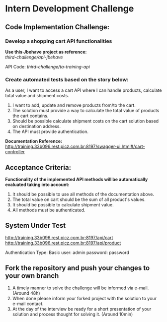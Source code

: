 # Intern Development Challenge

## Code Implementation Challenge:

### Develop a shopping cart API functionalities

**Use this Jbehave project as reference:**  
*third-challenge/api-jbehave*   

API Code: *third-challenge/ta-training-api*

### Create automated tests based on the story below:

As a user, I want to access a cart API where I can handle products, calculate total value and shipment costs.
1. I want to add, update and remove products from/to the cart.
2. The solution must provide a way to calculate the total value of products the cart contains.
3. Should be possible calculate shipment costs on the cart solution based on destination address.
4. The API must provide authentication.

**Documentation Reference:**
http://training.33b096.rest.picz.com.br:8197/swagger-ui.html#/cart-controller

## Acceptance Criteria:

**Functionality of the implemented API methods will be automatically evaluated taking into account:**
1. It should be possible to use all methods of the documentation above.
2. The total value on cart should be the sum of all product's values.
3. It should be possible to calculate shipment value.
4. All methods must be authenticated.

## System Under Test
http://training.33b096.rest.picz.com.br:8197/api/cart
http://training.33b096.rest.picz.com.br:8197/api/product

Authentication Type: Basic
user: admin
password: password


## Fork the repository and push your changes to your own branch
1. A timely manner to solve the challenge will be informed via e-mail. (Around 48h)
2. When done please inform your forked project with the solution to your e-mail contact.
3. At the day of the interview be ready  for a short presentation of your solution and process thought for solving it. (Around 10min) 

